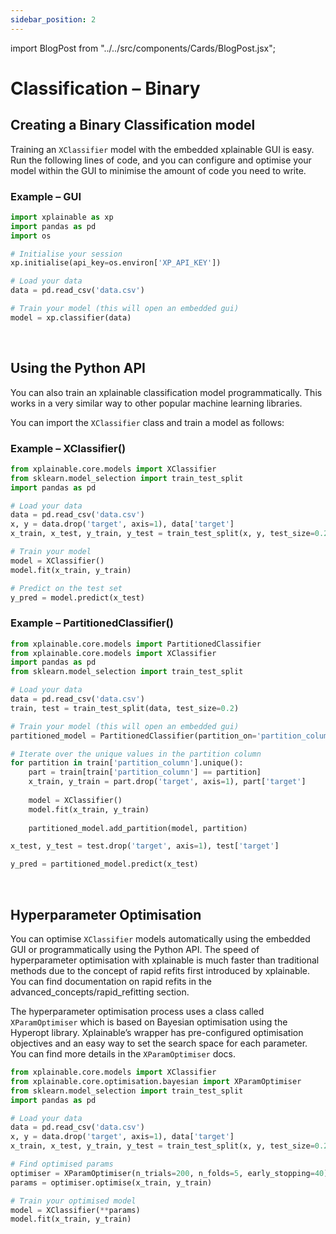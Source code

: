 ```yaml
---
sidebar_position: 2
---
```


import BlogPost from "../../src/components/Cards/BlogPost.jsx";

# Classification – Binary

## Creating a Binary Classification model

Training an `XClassifier` model with the embedded xplainable GUI is easy. Run the following lines of code, and you can configure and optimise your model within the GUI to minimise the amount of code you need to write.

### Example – GUI

```python
import xplainable as xp
import pandas as pd
import os

# Initialise your session
xp.initialise(api_key=os.environ['XP_API_KEY'])

# Load your data
data = pd.read_csv('data.csv')

# Train your model (this will open an embedded gui)
model = xp.classifier(data)

```
&nbsp;

## Using the Python API
You can also train an xplainable classification model programmatically. This works in a very similar way to other popular machine learning libraries.

You can import the `XClassifier` class and train a model as follows:

### Example – XClassifier()
```python
from xplainable.core.models import XClassifier
from sklearn.model_selection import train_test_split
import pandas as pd

# Load your data
data = pd.read_csv('data.csv')
x, y = data.drop('target', axis=1), data['target']
x_train, x_test, y_train, y_test = train_test_split(x, y, test_size=0.2)

# Train your model
model = XClassifier()
model.fit(x_train, y_train)

# Predict on the test set
y_pred = model.predict(x_test)
```

### Example – PartitionedClassifier()

```python
from xplainable.core.models import PartitionedClassifier
from xplainable.core.models import XClassifier
import pandas as pd
from sklearn.model_selection import train_test_split

# Load your data
data = pd.read_csv('data.csv')
train, test = train_test_split(data, test_size=0.2)

# Train your model (this will open an embedded gui)
partitioned_model = PartitionedClassifier(partition_on='partition_column')

# Iterate over the unique values in the partition column
for partition in train['partition_column'].unique():
    part = train[train['partition_column'] == partition]
    x_train, y_train = part.drop('target', axis=1), part['target']
    
    model = XClassifier()
    model.fit(x_train, y_train)
    
    partitioned_model.add_partition(model, partition)

x_test, y_test = test.drop('target', axis=1), test['target']

y_pred = partitioned_model.predict(x_test)
```
&nbsp;

## Hyperparameter Optimisation
You can optimise `XClassifier` models automatically using the embedded GUI or 
programmatically using the Python API. The speed of hyperparameter optimisation 
with xplainable is much faster than traditional methods due to the concept of rapid 
refits first introduced by xplainable. You can find documentation on rapid refits 
in the advanced_concepts/rapid_refitting section.

The hyperparameter optimisation process uses a class called `XParamOptimiser` 
which is based on Bayesian optimisation using the Hyperopt library. Xplainable’s 
wrapper has pre-configured optimisation objectives and an easy way to set the 
search space for each parameter. You can find more details in the 
`XParamOptimiser` docs.

```Python
from xplainable.core.models import XClassifier
from xplainable.core.optimisation.bayesian import XParamOptimiser
from sklearn.model_selection import train_test_split
import pandas as pd

# Load your data
data = pd.read_csv('data.csv')
x, y = data.drop('target', axis=1), data['target']
x_train, x_test, y_train, y_test = train_test_split(x, y, test_size=0.2)

# Find optimised params
optimiser = XParamOptimiser(n_trials=200, n_folds=5, early_stopping=40)
params = optimiser.optimise(x_train, y_train)

# Train your optimised model
model = XClassifier(**params)
model.fit(x_train, y_train)
```

&nbsp;
<!-- 
<BlogPost 
    imgUrl="https://images.unsplash.com/photo-1556155092-490a1ba16284?ixlib=rb-1.2.1&ixid=MnwxMjA3fDB8MHxwaG90by1wYWdlfHx8fGVufDB8fHx8&auto=format&fit=crop&w=4140&q=80" 
    tag="Tech" 
    title="ANALYSING CUSTOMER CHURN & RETENTION" 
    description="A walkthrough of customer churn drivers of a large telco in pursuit of a better retention strategy." 
/>

<BlogPost 
    imgUrl="https://images.unsplash.com/photo-1556155092-490a1ba16284?ixlib=rb-1.2.1&ixid=MnwxMjA3fDB8MHxwaG90by1wYWdlfHx8fGVufDB8fHx8&auto=format&fit=crop&w=4140&q=80" 
    tag="Tech" 
    title="ANALYSING CUSTOMER CHURN & RETENTION" 
    description="A walkthrough of customer churn drivers of a large telco in pursuit of a better retention strategy." 
/> -->